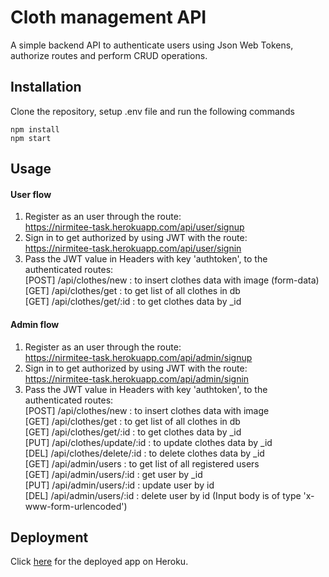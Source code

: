 # Cloth management API
A simple backend API to authenticate users using Json Web Tokens, authorize routes and perform CRUD operations. 
## Installation

Clone the repository, setup .env file and run the following commands

```
npm install
npm start
```

## Usage
#### User flow
1) Register as an user through the route:\
https://nirmitee-task.herokuapp.com/api/user/signup
2) Sign in to get authorized by using JWT with the route:\
https://nirmitee-task.herokuapp.com/api/user/signin
3) Pass the JWT value in Headers with key 'authtoken', to the authenticated routes:\
[POST] /api/clothes/new : to insert clothes data with image (form-data)\
[GET] /api/clothes/get : to get list of all clothes in db \
[GET] /api/clothes/get/:id : to get clothes data by _id

#### Admin flow

1) Register as an user through the route:\
https://nirmitee-task.herokuapp.com/api/admin/signup
2) Sign in to get authorized by using JWT with the route:\
https://nirmitee-task.herokuapp.com/api/admin/signin
3) Pass the JWT value in Headers with key 'authtoken', to the authenticated routes:\
[POST] /api/clothes/new : to insert clothes data with image \
[GET] /api/clothes/get : to get list of all clothes in db \
[GET] /api/clothes/get/:id : to get clothes data by _id\
[PUT] /api/clothes/update/:id : to update clothes data by _id\
[DEL] /api/clothes/delete/:id : to delete clothes data by _id\
[GET] /api/admin/users :  to get list of all registered users\
[GET] /api/admin/users/:id : get user by _id\
[PUT] /api/admin/users/:id : update user by id\
[DEL] /api/admin/users/:id : delete user by id
(Input body is of type 'x-www-form-urlencoded')


## Deployment
Click [here](https://nirmitee-task.herokuapp.com) for the deployed app on Heroku.
